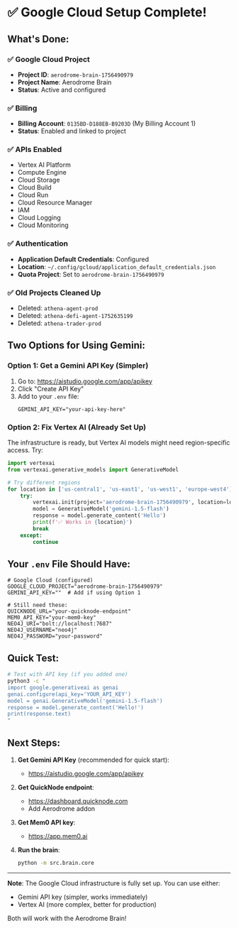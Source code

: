 # ✅ Google Cloud Setup Complete!

## What's Done:

### ✅ Google Cloud Project
- **Project ID**: `aerodrome-brain-1756490979`
- **Project Name**: Aerodrome Brain
- **Status**: Active and configured

### ✅ Billing
- **Billing Account**: `0135BD-D188EB-B9203D` (My Billing Account 1)
- **Status**: Enabled and linked to project

### ✅ APIs Enabled
- Vertex AI Platform
- Compute Engine
- Cloud Storage
- Cloud Build
- Cloud Run
- Cloud Resource Manager
- IAM
- Cloud Logging
- Cloud Monitoring

### ✅ Authentication
- **Application Default Credentials**: Configured
- **Location**: `~/.config/gcloud/application_default_credentials.json`
- **Quota Project**: Set to `aerodrome-brain-1756490979`

### ✅ Old Projects Cleaned Up
- Deleted: `athena-agent-prod`
- Deleted: `athena-defi-agent-1752635199`
- Deleted: `athena-trader-prod`

## Two Options for Using Gemini:

### Option 1: Get a Gemini API Key (Simpler)
1. Go to: https://aistudio.google.com/app/apikey
2. Click "Create API Key"
3. Add to your `.env` file:
   ```
   GEMINI_API_KEY="your-api-key-here"
   ```

### Option 2: Fix Vertex AI (Already Set Up)
The infrastructure is ready, but Vertex AI models might need region-specific access. Try:
```python
import vertexai
from vertexai.generative_models import GenerativeModel

# Try different regions
for location in ['us-central1', 'us-east1', 'us-west1', 'europe-west4']:
    try:
        vertexai.init(project='aerodrome-brain-1756490979', location=location)
        model = GenerativeModel('gemini-1.5-flash')
        response = model.generate_content('Hello')
        print(f'✅ Works in {location}')
        break
    except:
        continue
```

## Your `.env` File Should Have:

```env
# Google Cloud (configured)
GOOGLE_CLOUD_PROJECT="aerodrome-brain-1756490979"
GEMINI_API_KEY=""  # Add if using Option 1

# Still need these:
QUICKNODE_URL="your-quicknode-endpoint"
MEM0_API_KEY="your-mem0-key"
NEO4J_URI="bolt://localhost:7687"
NEO4J_USERNAME="neo4j"
NEO4J_PASSWORD="your-password"
```

## Quick Test:

```bash
# Test with API key (if you added one)
python3 -c "
import google.generativeai as genai
genai.configure(api_key='YOUR_API_KEY')
model = genai.GenerativeModel('gemini-1.5-flash')
response = model.generate_content('Hello!')
print(response.text)
"
```

## Next Steps:

1. **Get Gemini API Key** (recommended for quick start):
   - https://aistudio.google.com/app/apikey

2. **Get QuickNode endpoint**:
   - https://dashboard.quicknode.com
   - Add Aerodrome addon

3. **Get Mem0 API key**:
   - https://app.mem0.ai

4. **Run the brain**:
   ```bash
   python -m src.brain.core
   ```

---

**Note**: The Google Cloud infrastructure is fully set up. You can use either:
- Gemini API key (simpler, works immediately)
- Vertex AI (more complex, better for production)

Both will work with the Aerodrome Brain!
